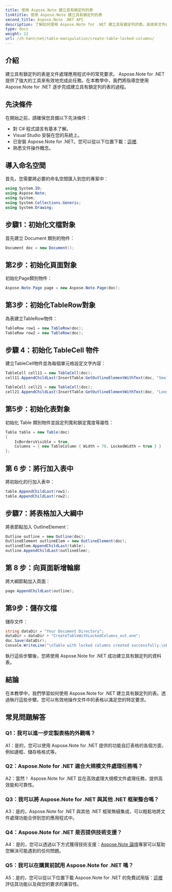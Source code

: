 ```yaml
---
title: 使用 Aspose.Note 建立具有鎖定列的表
linktitle: 使用 Aspose.Note 建立具有鎖定列的表
second_title: Aspose.Note .NET API
description: 了解如何使用 Aspose.Note for .NET 建立具有鎖定列的表。高效率文件處理任務的逐步指南。
type: docs
weight: 12
url: /zh-hant/net/table-manipulation/create-table-locked-columns/
---
```

## 介紹

建立具有鎖定列的表是文件處理應用程式中的常見要求。 Aspose.Note for .NET 提供了強大的工具來有效地完成此任務。在本教學中，我們將指導您使用 Aspose.Note for .NET 逐步完成建立具有鎖定列的表的過程。

## 先決條件

在開始之前，請確保您具備以下先決條件：

- 對 C# 程式語言有基本了解。
- Visual Studio 安裝在您的系統上。
- 已安裝 Aspose.Note for .NET。您可以從以下位置下載：[這裡](https://releases.aspose.com/note/net/).
- 熟悉文件操作概念。

## 導入命名空間

首先，您需要將必要的命名空間匯入到您的專案中：

```csharp
using System.IO;
using Aspose.Note;
using System;
using System.Collections.Generic;
using System.Drawing;
```

## 步驟1：初始化文檔對象

首先建立 Document 類別的物件：

```csharp
Document doc = new Document();
```

## 第2步：初始化頁面對象

初始化Page類別物件：

```csharp
Aspose.Note.Page page = new Aspose.Note.Page(doc);
```

## 第3步：初始化TableRow對象

為表建立TableRow物件：

```csharp
TableRow row1 = new TableRow(doc);
TableRow row2 = new TableRow(doc);
```

## 步驟 4：初始化 TableCell 物件

建立TableCell物件並為每個單元格設定文字內容：

```csharp
TableCell cell11 = new TableCell(doc);
cell11.AppendChildLast(InsertTable.GetOutlineElementWithText(doc, "Small text"));

TableCell cell21 = new TableCell(doc);
cell21.AppendChildLast(InsertTable.GetOutlineElementWithText(doc, "Long text with several words and spaces."));
```

## 第5步：初始化表對象

初始化 Table 類別物件並設定列寬和鎖定寬度等屬性：

```csharp
Table table = new Table(doc)
{
    IsBordersVisible = true,
    Columns = { new TableColumn { Width = 70, LockedWidth = true } }
};
```

## 第 6 步：將行加入表中

將初始化的行加入表中：

```csharp
table.AppendChildLast(row1);
table.AppendChildLast(row2);
```

## 步驟7：將表格加入大綱中

將表節點加入 OutlineElement：

```csharp
Outline outline = new Outline(doc);
OutlineElement outlineElem = new OutlineElement(doc);
outlineElem.AppendChildLast(table);
outline.AppendChildLast(outlineElem);
```

## 第 8 步：向頁面新增輪廓

將大綱節點加入頁面：

```csharp
page.AppendChildLast(outline);
```

## 第9步：儲存文檔

儲存文件：

```csharp
string dataDir = "Your Document Directory";
dataDir = dataDir + "CreateTableWithLockedColumns_out.one";
doc.Save(dataDir);
Console.WriteLine("\nTable with locked columns created successfully.\nFile saved at " + dataDir);
```

執行這些步驟後，您將使用 Aspose.Note for .NET 成功建立具有鎖定列的資料表。

## 結論

在本教學中，我們學習如何使用 Aspose.Note for .NET 建立具有鎖定列的表。透過執行這些步驟，您可以有效地操作文件中的表格以滿足您的特定要求。

## 常見問題解答

### Q1：我可以進一步定製表格的外觀嗎？

A1：是的，您可以使用 Aspose.Note for .NET 提供的功能自訂表格的各個方面，例如邊框、儲存格格式等。

### Q2：Aspose.Note for .NET 適合大規模文件處理任務嗎？

A2：當然！ Aspose.Note for .NET 旨在高效處理大規模文件處理任務，提供高效能和可靠性。

### Q3：我可以將 Aspose.Note for .NET 與其他 .NET 框架整合嗎？

A3：是的，Aspose.Note for .NET 與其他 .NET 框架無縫集成，可以輕鬆地將文件處理功能合併到您的應用程式中。

### Q4：Aspose.Note for .NET 是否提供技術支援？

 A4：是的，您可以透過以下方式獲得技術支援：[Aspose.Note 論壇](https://forum.aspose.com/c/note/28)專家可以幫助您解決可能遇到的任何問題。

### Q5：我可以在購買前試用 Aspose.Note for .NET 嗎？

 A5：是的，您可以從以下位置下載 Aspose.Note for .NET 的免費試用版：[這裡](https://releases.aspose.com/)評估其功能以及與您的要求的兼容性。